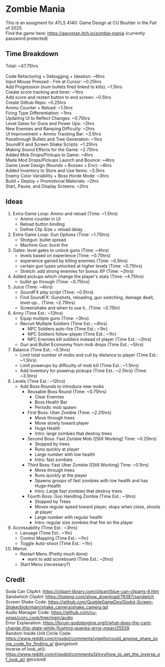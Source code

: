 # Zombie Mania
This is an assigment for ATLS 4140: Game Design at CU Boulder in the Fall of 2025.  
Find the game here: https://aayostan.itch.io/zombie-mania (currently password protected)

## Time Breakdown
Total: ~47.75hrs\
<br/>
Code Refactoring + Debugging + Ideation: ~6hrs  
Input Mouse Pressed - Fire at Cursor: ~0.25hrs  
Add Progression (num bullets fired linked to kills): ~1.5hrs  
Create score tracking and timer: ~1hrs  
Add score and restart button to end screen: ~0.5hrs  
Create Github Repo: ~0.25hrs   
Ammo Counter + Reload: ~1.5hrs  
Firing Type Differentiation: ~1hrs  
Updating UI to Reflect Changes: ~0.75hrs  
Level Gates for Guns and Power Ups: ~2hrs  
New Enemies and Ramping Difficulty: ~2hrs  
UI Improvement + Ammo Tracking Bar: ~3.5hrs  
Passthrough Bullets and Tree Generation: ~1hrs  
SoundFX and Screen Shake Scripts: ~1.25hrs  
Making Sound Effects for the Game: ~2.75hrs  
Added Mob Drops/Pickups to Game: ~4hrs  
Made Mod Drops/Pickups Launch and Bounce: ~4hrs  
Game Level Design (Rounds + Bosses + Env): ~4hrs  
Added Inventory to Store and Use Items: ~3.5hrs  
Enemy Color Variability + Boss Horde Mode: ~3hrs  
Build + Deploy + Promotional Materials: ~2hrs  
Start, Pause, and Display Screens: ~2hrs

## Ideas
1. Extra Game Loop: Ammo and reload (Time: ~1.5hrs)
   - Ammo counter in UI  
   - Reload button binding
   - Define Clip Size + reload delay 
2. Extra Game Loop: Gun Options (Time: ~1.75hrs)
   - Shotgun: bullet spread
   - Machine Gun: burst fire
3. Gates: level gates to unlock guns (Time: ~4hrs)
   - levels based on experience (Time: ~0.75hrs)
   - experience gained by killing enemies (Time: ~0.5hrs)
   - certain gun types unlocked at higher levels (Time: ~0.75hrs)
   - Stretch: add strong enemies for bonus XP (Time: ~2hrs)
4. Added pickups which change the player's stats (Time: ~4.75hrs)
   - bullet go through (Time: ~0.75hrs)
5. Juice (Time: ~4hrs)
   - SoundFX play script (Time: ~0.5hrs)
   - Find SoundFX: Gunshots, reloading, gun switching, damage dealt, level-up... (Time: ~2.75hrs)
   - Screenshake and when to use it.. (Time: ~0.75hr)
6. Army (Time Est.: ~12hrs)
   - Equip multiple guns (Time: ~3hrs)
   - Recruit Multiple Soldiers (Time Est.: ~4hrs)
     - NPC Soldiers auto-fire (Time Est.: ~1hr)
     - NPC Soldiers follow-player (Time Est.: ~1hr)
     - NPC Enemies kill soldiers instead of player (Time Est.: ~2hrs)
   - Gun and Bullet Econonmy from mob drops (Time Est.: ~5hrs)
7. Balance (Time Est.: ~5.5hrs)
   - Limit total number of mobs and cull by distance to player (Time Est.: ~1.5hrs)
   - Limit powerups by difficulty of mob kill (Time Est.: ~1.5hrs)
   - Add Inventory for powerup pickups (Time Est.: ~2.5hrs) (Time: ~3.5hrs)
8. Levels (Time Est.: ~12hrs)
   - Add Boss Rounds to introduce new mobs 
     - Reusable Boss Round (Time: ~0.75hrs)
       - Clear Enemies
       - Boss Health Bar
       - Periodic mob spawn
     - First Boss: Uber Zombie (Time: ~2.25hrs)
       - Move through trees
       - Move slowly toward player
       - Huge Health
       - Intro: large zombies that destroy trees
     - Second Boss: Fast Zombie Mob ([Still Working] Time: ~0.25hrs)
       - Stopped by trees
       - Runs quickly at player
       - Large number with low health
       - Intro: fast zombies
     - Third Boss: Fast Uber Zombie ([Still Working] Time: ~0.1hrs)
       - Move through trees
       - Runs quickly at the player    
       - Spawns groups of fast zombies with low health and has Huge-Health
       - Intro: Large fast zombies that destroy trees
     - Fourth Boss: Gun Handling Zombie (Time Est.: ~3hrs)
       - Stopped by Trees
       - Moves regular speed toward player, stops when close, shoots at player
       - Large number with regular health
       - Intro: regular size zombies that fire on the player
9. Accessability (Time Est.: ~3hrs)
   - Lanuage (Time Est.: ~1hr)
   - Control Mapping (Time Est.: ~1hr)
   - Toggle Auto-shoot (Time Est.: ~1hr)
10. Menus
    - Restart Menu (Pretty much done)
      - want to add scoreboard (Time Est.: ~2hrs)
    - Start Menu (necessary?)

## Credit
Soda Can ClipArt: https://clipart-library.com/clipart/blue-can-cliparts-9.htm  
Sandwhich ClipArt: https://toppng.com/show_download/79387/sandwich  
Screen Shake Code: https://github.com/QuebleGameDev/Godot-Screen-Shake/blob/main/shake_camera/shake_camera.gd  
Audio Manager Code: https://github.com/cu-jonas/cozy_cook/tree/main/audio  
Error Explanation: https://forum.godotengine.org/t/what-does-the-cant-change-this-state-while-flushing-queries-error-mean/25559  
Random Inside Unit Circle Code: https://www.reddit.com/r/godot/comments/vjge0n/could_anyone_share_some_code_for_finding_a/ @angelonit  
Inverse of look_at(): https://www.reddit.com/r/godot/comments/lzlvyv/how_to_get_the_inverse_of_look_at/ @trickm8

